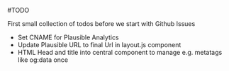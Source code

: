 #TODO

First small collection of todos before we start with Github Issues

- Set CNAME for Plausible Analytics
- Update Plausible URL to final Url in layout.js component
- HTML Head and title into central component to manage e.g. metatags like og:data once